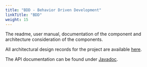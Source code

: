 ```yaml
---
title: "BDD - Behavior Driven Development"
linkTitle: "BDD"
weight: 15
---
```


The readme, user manual, documentation of the component and architecture consideration of the components.

All architectural design records for the project are available [here](../domains/architecture/09-architecture-decisions/).

The API documentation can be found under [Javadoc](/docs/bdd/api-bdd/index.html).
